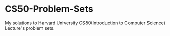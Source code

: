 # CS50-Problem-Sets
My solutions to Harvard University CS50(Introduction to Computer Science) Lecture's problem sets.
